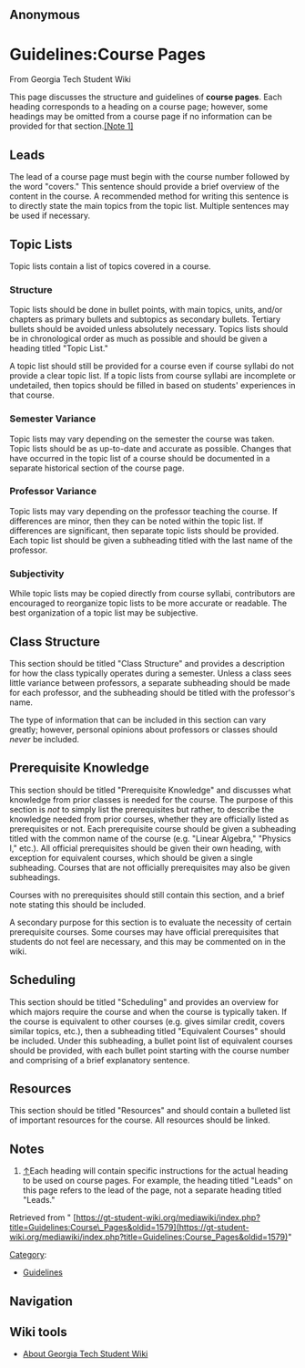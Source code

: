 ## Anonymous

### 
# Guidelines:Course Pages

From Georgia Tech Student Wiki

This page discusses the structure and guidelines of **course pages**. Each heading corresponds to a heading on a course page; however, some headings may be omitted from a course page if no information can be provided for that section.[\[Note 1\]](https://gt-student-wiki.org/mediawiki/index.php/Guidelines:Course_Pages#cite_note-1)

## Leads

The lead of a course page must begin with the course number followed by the word "covers." This sentence should provide a brief overview of the content in the course. A recommended method for writing this sentence is to directly state the main topics from the topic list. Multiple sentences may be used if necessary.

## Topic Lists

Topic lists contain a list of topics covered in a course.

### Structure

Topic lists should be done in bullet points, with main topics, units, and/or chapters as primary bullets and subtopics as secondary bullets. Tertiary bullets should be avoided unless absolutely necessary. Topics lists should be in chronological order as much as possible and should be given a heading titled "Topic List."

A topic list should still be provided for a course even if course syllabi do not provide a clear topic list. If a topic lists from course syllabi are incomplete or undetailed, then topics should be filled in based on students' experiences in that course.

### Semester Variance

Topic lists may vary depending on the semester the course was taken. Topic lists should be as up-to-date and accurate as possible. Changes that have occurred in the topic list of a course should be documented in a separate historical section of the course page.

### Professor Variance

Topic lists may vary depending on the professor teaching the course. If differences are minor, then they can be noted within the topic list. If differences are significant, then separate topic lists should be provided. Each topic list should be given a subheading titled with the last name of the professor.

### Subjectivity

While topic lists may be copied directly from course syllabi, contributors are encouraged to reorganize topic lists to be more accurate or readable. The best organization of a topic list may be subjective.

## Class Structure

This section should be titled "Class Structure" and provides a description for how the class typically operates during a semester. Unless a class sees little variance between professors, a separate subheading should be made for each professor, and the subheading should be titled with the professor's name.

The type of information that can be included in this section can vary greatly; however, personal opinions about professors or classes should _never_ be included.

## Prerequisite Knowledge

This section should be titled "Prerequisite Knowledge" and discusses what knowledge from prior classes is needed for the course. The purpose of this section is _not_ to simply list the prerequisites but rather, to describe the knowledge needed from prior courses, whether they are officially listed as prerequisites or not. Each prerequisite course should be given a subheading titled with the common name of the course (e.g. "Linear Algebra," "Physics I," etc.). All official prerequisites should be given their own heading, with exception for equivalent courses, which should be given a single subheading. Courses that are not officially prerequisites may also be given subheadings.

Courses with no prerequisites should still contain this section, and a brief note stating this should be included.

A secondary purpose for this section is to evaluate the necessity of certain prerequisite courses. Some courses may have official prerequisites that students do not feel are necessary, and this may be commented on in the wiki.

## Scheduling

This section should be titled "Scheduling" and provides an overview for which majors require the course and when the course is typically taken. If the course is equivalent to other courses (e.g. gives similar credit, covers similar topics, etc.), then a subheading titled "Equivalent Courses" should be included. Under this subheading, a bullet point list of equivalent courses should be provided, with each bullet point starting with the course number and comprising of a brief explanatory sentence.

## Resources

This section should be titled "Resources" and should contain a bulleted list of important resources for the course. All resources should be linked.

## Notes

1. [↑](https://gt-student-wiki.org/mediawiki/index.php/Guidelines:Course_Pages#cite_ref-1 "Jump up")Each heading will contain specific instructions for the actual heading to be used on course pages. For example, the heading titled "Leads" on this page refers to the lead of the page, not a separate heading titled "Leads."

Retrieved from " [https://gt-student-wiki.org/mediawiki/index.php?title=Guidelines:Course\_Pages&oldid=1579](https://gt-student-wiki.org/mediawiki/index.php?title=Guidelines:Course_Pages&oldid=1579)"

[Category](https://gt-student-wiki.org/mediawiki/index.php/Special:Categories "Special:Categories"):

- [Guidelines](https://gt-student-wiki.org/mediawiki/index.php/Category:Guidelines "Category:Guidelines")

## Navigation

## Wiki tools

- [About Georgia Tech Student Wiki](https://gt-student-wiki.org/mediawiki/index.php/GT_Student_Wiki:About "GT Student Wiki:About")